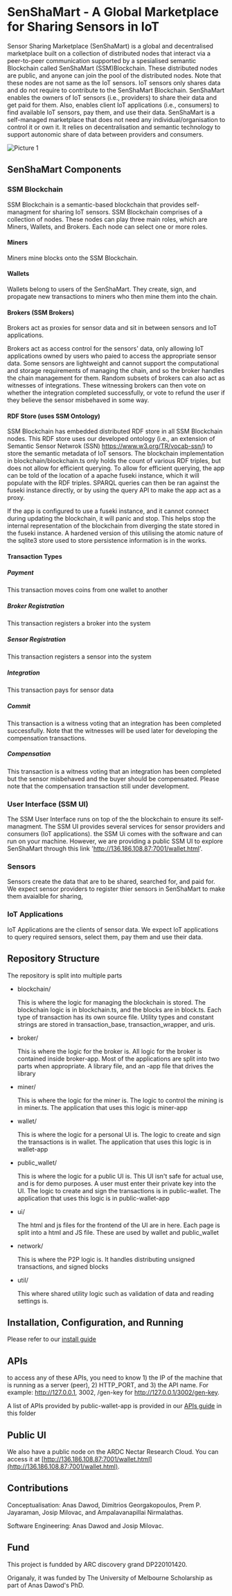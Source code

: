 #  SenShaMart - A Global Marketplace for Sharing Sensors in IoT
Sensor Sharing Marketplace (SenShaMart) is a global and decentralised marketplace built on a collection of distributed nodes that interact via a peer-to-peer communication supported by a spesialised semantic Blockchain called SenShaMart (SSM)Blockchain. These distributed nodes are public, and anyone can join the pool of the distributed nodes. Note that these nodes are not same as the IoT sensors. IoT sensors only shares data and do not require to contribute to the SenShaMart Blockchain. 
SenShaMart enables the owners of IoT sensors (i.e., providers) to share their data and get paid for them. Also, enables client IoT applications (i.e., consumers) to find available IoT sensors, pay them, and use their data. 
SenShaMart is a self-managed marketplace that does not need any individual/organisation to control it or own it. It relies on decentralisation and semantic technology to support autonomic share of data between providers and consumers.

![Picture 1](https://github.com/SwinIoTLab/SenShaMart/assets/43335798/7254ce7b-64a7-4332-8a61-9c3e86888855)


## SenShaMart Components

### SSM Blockchain
SSM Blockchain is a semantic-based blockchain that provides self-managment for sharing IoT sensors. SSM Blockchain comprises of a collection of nodes. These nodes can play three main roles, which are Miners, Wallets, and Brokers. Each node can select one or more roles.
#### Miners
  
Miners mine blocks onto the SSM Blockchain.

#### Wallets
  
Wallets belong to users of the SenShaMart. They create, sign, and propagate new transactions to miners who then mine them into the chain.

#### Brokers (SSM Brokers)
  
Brokers act as proxies for sensor data and sit in between sensors and IoT applications. 

Brokers act as access control for the sensors' data, only allowing IoT applications owned by users who paied to access the appropriate sensor data. Some sensors are lightweight and cannot support the computational and storage requirements of managing the chain, and so the broker handles the chain management for them.
Random subsets of brokers can also act as witnesses of integrations.
These witnessing brokers can then vote on whether the integration completed successfully, or vote to refund the user if they believe the sensor misbehaved in some way.

#### RDF Store (uses SSM Ontology)

SSM Blockchain has embedded distributed RDF store in all SSM Blockchain nodes. This RDF store uses our developed ontology (i.e., an extension of Semantic Sensor Netwrok (SSN) https://www.w3.org/TR/vocab-ssn/) to store the semantic metadata of IoT sensors.  The blockchain implementation in blockchain/blockchain.ts only holds the count of various RDF triples, but does not allow for efficient querying.
To allow for efficient querying, the app can be told of the location of a apache fuseki instance, which it will populate with the RDF triples.
SPARQL queries can then be ran against the fuseki instance directly, or by using the query API to make the app act as a proxy.

If the app is configured to use a fuseki instance, and it cannot connect during updating the blockchain, it will panic and stop.
This helps stop the internal representation of the blockchain from diverging the state stored in the fuseki instance.
A hardened version of this utilising the atomic nature of the sqlite3 store used to store persistence information is in the works.

#### Transaction Types

##### Payment
  This transaction moves coins from one wallet to another

##### Broker Registration
  This transaction registers a broker into the system

##### Sensor Registration
  This transaction registers a sensor into the system

##### Integration
  This transaction pays for sensor data

##### Commit
  This transaction is a witness voting that an integration has been completed successfully. Note that the witnesses will be used later for developing the compensation transactions.

##### Compensation
  This transaction is a witness voting that an integration has been completed but the sensor misbehaved and the buyer should be compensated. Please note that the compensation transaction still under development.
  
### User Interface (SSM UI)
The SSM User Interface runs on top of the the blockchain to ensure its self-managment. The SSM UI provides several services for sensor providers and consumers (IoT applications). the SSM Ui comes with the software and can run on your machine. However, we are providing a public SSM UI to explore SenShaMart through this link 'http://136.186.108.87:7001/wallet.html'.

### Sensors

Sensors create the data that are to be shared, searched for, and paid for. We expect sensor providers to register thier sensors in SenShaMart to make them avaialble for sharing,

### IoT Applications
  
IoT Applications are the clients of sensor data. We expect IoT applications to query required sensors, select them, pay them and use their data.

## Repository Structure

The repository is split into multiple parts

- blockchain/

  This is where the logic for managing the blockchain is stored.
  The blockchain logic is in blockchain.ts, and the blocks are in block.ts.
  Each type of transaction has its own source file.
  Utility types and constant strings are stored in transaction_base, transaction_wrapper, and uris.

- broker/

  This is where the logic for the broker is.
  All logic for the broker is contained inside broker-app.
  Most of the applications are split into two parts when appropriate.
  A library file, and an -app file that drives the library

- miner/

  This is where the logic for the miner is.
  The logic to control the mining is in miner.ts. The application that uses this logic is miner-app

- wallet/

  This is where the logic for a personal UI is.
  The logic to create and sign the transactions is in wallet. The application that uses this logic is in wallet-app

- public_wallet/

  This is where the logic for a public UI is. This UI isn't safe for actual use, and is for demo purposes. A user must enter their private key into the UI.
  The logic to create and sign the transactions is in public-wallet. The application that uses this logic is in public-wallet-app

- ui/

  The html and js files for the frontend of the UI are in here. Each page is split into a html and JS file. These are used by wallet and public_wallet
  
- network/

  This is where the P2P logic is. It handles distributing unsigned transactions, and signed blocks

- util/

  This where shared utility logic such as validation of data and reading settings is.

## Installation, Configuration, and Running

Please refer to our [install guide](./INSTALLATION.md)

## APIs
to access any of these APIs, you need to know 1) the IP of the machine that is running as a server (peer), 2) HTTP_PORT, and 3) the API name. For example: http://127.0.0.1, 3002, /gen-key for http://127.0.0.1/3002/gen-key.

A list of APIs provided by public-wallet-app is provided in our [APIs guide](./APIs.md) in this folder

## Public UI

We also have a public node on the ARDC Nectar Research Cloud. 
You can access it at [http://136.186.108.87:7001/wallet.html](http://136.186.108.87:7001/wallet.html).

## Contributions
Conceptualisation: Anas Dawod, Dimitrios Georgakopoulos, Prem P. Jayaraman, Josip Milovac, and Ampalavanapillai Nirmalathas.

Software Engineering: Anas Dawod and Josip Milovac.

## Fund
This project is fundded by ARC discovery grand DP220101420. 

Origanaly, it was funded by The University of Melbourne Scholarship as part of Anas Dawod's PhD.
